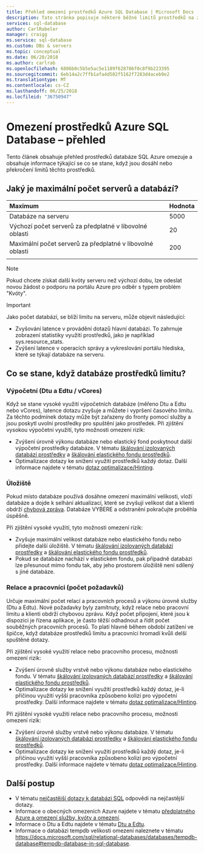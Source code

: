 ```yaml
---
title: Přehled omezení prostředků Azure SQL Database | Microsoft Docs
description: Tato stránka popisuje některé běžné limitů prostředků na základě DTU pro izolované databáze ve službě Azure SQL Database.
services: sql-database
author: CarlRabeler
manager: craigg
ms.service: sql-database
ms.custom: DBs & servers
ms.topic: conceptual
ms.date: 06/20/2018
ms.author: carlrab
ms.openlocfilehash: 6806b0c5b5e5ac5e1189f628786f0c8f9b223395
ms.sourcegitcommit: 6eb14a2c7ffb1afa4d502f5162f7283d4aceb9e2
ms.translationtype: MT
ms.contentlocale: cs-CZ
ms.lasthandoff: 06/25/2018
ms.locfileid: "36750947"
---
```

# <a name="overview-azure-sql-database-resource-limits"></a>Omezení prostředků Azure SQL Database – přehled 

Tento článek obsahuje přehled prostředků databáze SQL Azure omezuje a obsahuje informace týkající se co se stane, když jsou dosáhl nebo překročení limitů těchto prostředků.

## <a name="what-is-the-maximum-number-of-servers-and-databases"></a>Jaký je maximální počet serverů a databází?

| Maximum | Hodnota |
| :--- | :--- |
| Databáze na serveru | 5000 |
| Výchozí počet serverů za předplatné v libovolné oblasti | 20 |
| Maximální počet serverů za předplatné v libovolné oblasti | 200 |
|||

> [!NOTE]
> Pokud chcete získat další kvóty serveru než výchozí dobu, lze odeslat novou žádost o podporu na portálu Azure pro odběr s typem problém "Kvóty".

> [!IMPORTANT]
> Jako počet databází, se blíží limitu na serveru, může objevit následující:
> - Zvyšování latence v provádění dotazů hlavní databázi.  To zahrnuje zobrazení statistiky využití prostředků, jako je například sys.resource_stats.
> - Zvýšení latence v operacích správy a vykreslování portálu hlediska, které se týkají databáze na serveru.

## <a name="what-happens-when-database-resource-limits-are-reached"></a>Co se stane, když databáze prostředků limitu?

### <a name="compute-dtus-and-edtus--vcores"></a>Výpočetní (Dtu a Edtu / vCores)

Když se stane vysoké využití výpočetních databáze (měřeno Dtu a Edtu nebo vCores), latence dotazu zvyšuje a můžete i vypršení časového limitu. Za těchto podmínek dotazy může být zařazeny do fronty pomocí služby a jsou poskytl uvolní prostředky pro spuštění jako prostředek.
Při zjištění vysokou výpočetní využití, tyto možnosti omezení rizik:

- Zvýšení úrovně výkonu databáze nebo elastický fond poskytnout další výpočetní prostředky databáze. V tématu [škálování izolovaných databází prostředky](sql-database-single-database-scale.md) a [škálování elastického fondu prostředků](sql-database-elastic-pool-scale.md).
- Optimalizace dotazy ke snížení využití prostředků každý dotaz. Další informace najdete v tématu [dotaz optimalizace/Hinting](sql-database-performance-guidance.md#query-tuning-and-hinting).

### <a name="storage"></a>Úložiště

Pokud místo databáze používá dosáhne omezení maximální velikosti, vloží databáze a dojde k selhání aktualizací, které se zvyšují velikost dat a klienti obdrží [chybová zpráva](sql-database-develop-error-messages.md). Databáze VYBERE a odstranění pokračujte proběhla úspěšně.

Při zjištění vysoké využití, tyto možnosti omezení rizik:

- Zvyšuje maximální velikost databáze nebo elastického fondu nebo přidejte další úložiště. V tématu [škálování izolovaných databází prostředky](sql-database-single-database-scale.md) a [škálování elastického fondu prostředků](sql-database-elastic-pool-scale.md).
- Pokud se databáze nachází v elastickém fondu, pak případně databázi lze přesunout mimo fondu tak, aby jeho prostorem úložiště není sdílený s jiné databáze.

### <a name="sessions-and-workers-requests"></a>Relace a pracovníci (počet požadavků) 

Určuje maximální počet relací a pracovních procesů a výkonu úrovně služby (Dtu a Edtu). Nové požadavky byly zamítnuty, když relace nebo pracovní limitu a klienti obdrží chybovou zprávu. Když počet připojení, které jsou k dispozici je řízena aplikace, je často těžší odhadnout a řídit počet souběžných pracovních procesů. To platí hlavně během období zatížení ve špičce, když databáze prostředků limitu a pracovníci hromadí kvůli delší spuštěné dotazy. 

Při zjištění vysoké využití relace nebo pracovního procesu, možnosti omezení rizik:
- Zvýšení úrovně služby vrstvě nebo výkonu databáze nebo elastického fondu. V tématu [škálování izolovaných databází prostředky](sql-database-single-database-scale.md) a [škálování elastického fondu prostředků](sql-database-elastic-pool-scale.md).
- Optimalizace dotazy ke snížení využití prostředků každý dotaz, je-li příčinou využití vyšší pracovníka způsobeno kolizí pro výpočetní prostředky. Další informace najdete v tématu [dotaz optimalizace/Hinting](sql-database-performance-guidance.md#query-tuning-and-hinting).

Při zjištění vysoké využití relace nebo pracovního procesu, možnosti omezení rizik:
- Zvýšení úrovně služby vrstvě nebo výkonu databáze. V tématu [škálování izolovaných databází prostředky](sql-database-single-database-scale.md) a [škálování elastického fondu prostředků](sql-database-elastic-pool-scale.md).
- Optimalizace dotazy ke snížení využití prostředků každý dotaz, je-li příčinou využití vyšší pracovníka způsobeno kolizí pro výpočetní prostředky. Další informace najdete v tématu [dotaz optimalizace/Hinting](sql-database-performance-guidance.md#query-tuning-and-hinting).

## <a name="next-steps"></a>Další postup

- V tématu [nejčastější dotazy k databázi SQL](sql-database-faq.md) odpovědi na nejčastější dotazy.
- Informace o obecných omezeních Azure najdete v tématu [předplatného Azure a omezení služby, kvóty a omezení](../azure-subscription-service-limits.md).
- Informace o Dtu a Edtu najdete v tématu [Dtu a Edtu](sql-database-service-tiers.md#what-are-database-transaction-units-dtus).
- Informace o databázi tempdb velikosti omezení naleznete v tématu https://docs.microsoft.com/sql/relational-databases/databases/tempdb-database#tempdb-database-in-sql-database.
